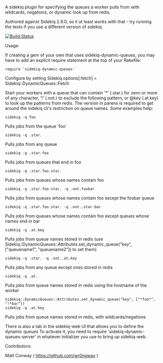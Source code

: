 A sidekiq plugin for specifying the queues a worker pulls from with wildcards, negations, or dynamic look up from redis.

Authored against Sidekiq 2.9.0, so it at least works with that - try running the tests if you use a different version of sidekiq

[![Build Status](https://secure.travis-ci.org/wr0ngway/sidekiq-dynamic-queues.png)](http://travis-ci.org/wr0ngway/sidekiq-dynamic-queues)

Usage:

If creating a gem of your own that uses sidekiq-dynamic-queues, you may have to add an explicit require statement at the top of your Rakefile:

    require 'sidekiq-dynamic-queues'

Configure by setting Sidekiq.options[:fetch] = Sidekiq::DynamicQueues::Fetch

Start your workers with a queue that can contain '\*' (.star.) for zero-or more of any character, '!' (.not.) to exclude the following pattern, or @key (.at.key) to look up the patterns from redis.  The version in parens is required to get around the sidekiq cli's restriction on queue names.  Some examples help:

    sidekiq -q foo

Pulls jobs from the queue 'foo'

    sidekiq -q .star.

Pulls jobs from any queue

    sidekiq -q .star.foo

Pulls jobs from queues that end in foo

    sidekiq -q .star.foo.star.

Pulls jobs from queues whose names contain foo

    sidekiq -q .star.foo.star. -q .not.foobar

Pulls jobs from queues whose names contain foo except the foobar queue

    sidekiq -q .star.foo.star. -q .not..star.bar

Pulls jobs from queues whose names contain foo except queues whose names end in bar

    sidekiq -q .at.key

Pulls jobs from queue names stored in redis (use Sidekiq::DynamicQueues::Attributes.set\_dynamic\_queue("key", ["queuename1", "queuename2"]) to set them)

    sidekiq -q .star. -q .not..at.key

Pulls jobs from any queue except ones stored in redis

    sidekiq -q .at.

Pulls jobs from queue names stored in redis using the hostname of the worker

    Sidekiq::DynamicQueues::Attributes.set_dynamic_queue("key", ["*foo*", "!*bar"])
    sidekiq -q .at.key 

Pulls jobs from queue names stored in redis, with wildcards/negations


There is also a tab in the sidekiq-web UI that allows you to define the dynamic queues  To activate it, you need to require 'sidekiq-dynamic-queues-server' in whatever initializer you use to bring up sidekiq-web.


Contributors:

Matt Conway ( https://github.com/wr0ngway )